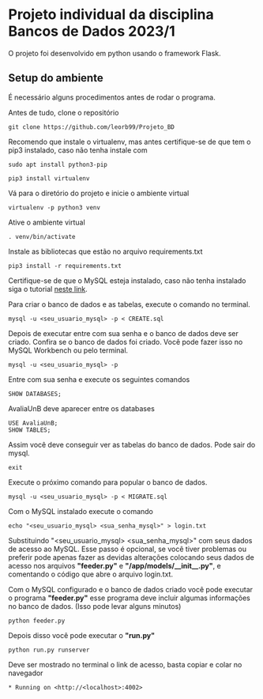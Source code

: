 # Projeto individual da disciplina Bancos de Dados 2023/1
O projeto foi desenvolvido em python usando o framework Flask.

## Setup do ambiente

É necessário alguns procedimentos antes de rodar o programa.

Antes de tudo, clone o repositório
```
git clone https://github.com/leorb99/Projeto_BD
```
Recomendo que instale o virtualenv, mas antes certifique-se de que tem o pip3 instalado, caso não tenha instale com
```
sudo apt install python3-pip
```
```
pip3 install virtualenv
```
Vá para o diretório do projeto e inicie o ambiente virtual 
```
virtualenv -p python3 venv
```
Ative o ambiente virtual
```
. venv/bin/activate
```
Instale as bibliotecas que estão no arquivo requirements.txt
```
pip3 install -r requirements.txt
```
Certifique-se de que o MySQL esteja instalado, caso não tenha instalado siga o tutorial
 [neste link](https://ubuntu.com/server/docs/databases-mysql).

Para criar o banco de dados e as tabelas, execute o comando no terminal.
```
mysql -u <seu_usuario_mysql> -p < CREATE.sql
```
Depois de executar entre com sua senha e o banco de dados deve ser criado.
Confira se o banco de dados foi criado. Você pode fazer isso no MySQL Workbench ou pelo terminal.
```
mysql -u <seu_usuario_mysql> -p
```
Entre com sua senha e execute os seguintes comandos
```
SHOW DATABASES;
```
AvaliaUnB deve aparecer entre os databases
```
USE AvaliaUnB;
SHOW TABLES;
```
Assim você deve conseguir ver as tabelas do banco de dados. Pode sair do mysql.
```
exit
```

Execute o próximo comando para popular o banco de dados.
```
mysql -u <seu_usuario_mysql> -p < MIGRATE.sql
```
Com o MySQL instalado execute o comando
```
echo "<seu_usuario_mysql> <sua_senha_mysql>" > login.txt
```
Substituindo "<seu_usuario_mysql> <sua_senha_mysql>" com seus dados de acesso ao MySQL. Esse passo é opcional, se você tiver problemas ou preferir pode apenas fazer as devidas alterações colocando seus dados de acesso nos arquivos **"feeder.py"** e **"/app/models/__init\__.py"**, e comentando o código que abre o arquivo login.txt.

Com o MySQL configurado e o banco de dados criado você pode executar o programa **"feeder.py"** esse programa deve incluir algumas informações no banco de dados. (Isso pode levar alguns minutos)
```
python feeder.py
```
Depois disso você pode executar o **"run.py"**
```
python run.py runserver
```
Deve ser mostrado no terminal o link de acesso, basta copiar e colar no navegador
```
* Running on <http://<localhost>:4002>
```